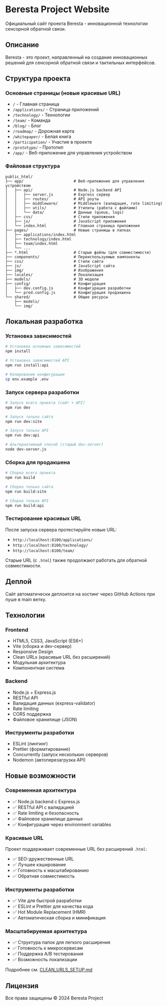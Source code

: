 # Beresta Project Website

Официальный сайт проекта Beresta - инновационной технологии сенсорной обратной связи.

## Описание

Beresta - это проект, направленный на создание инновационных решений для сенсорной обратной связи и тактильных интерфейсов.

## Структура проекта

### Основные страницы (новые красивые URL)
- `/` - Главная страница
- `/applications/` - Страница приложений
- `/technology/` - Технологии
- `/team/` - Команда
- `/blog/` - Блог
- `/roadmap/` - Дорожная карта
- `/whitepaper/` - Белая книга
- `/participation/` - Участие в проекте
- `/prototype/` - Прототип
- `/app/` - Веб-приложение для управления устройством

### Файловая структура
```
public_html/
├── app/                      # Веб-приложение для управления устройством
│   ├── api/                  # Node.js backend API
│   │   ├── server.js         # Express сервер
│   │   ├── routes/           # API роуты
│   │   ├── middleware/       # Middleware (валидация, rate limiting)
│   │   ├── utils/            # Утилиты (работа с файлами)
│   │   └── data/             # Данные (queue, logs)
│   ├── css/                  # Стили приложения
│   ├── js/                   # JavaScript приложения
│   └── index.html            # Главная страница приложения
├── pages/                    # Новые страницы в папках
│   ├── applications/index.html
│   ├── technology/index.html
│   ├── team/index.html
│   └── ...
├── *.html                    # Старые файлы (для совместимости)
├── components/               # Переиспользуемые компоненты
├── css/                      # Стили сайта
├── js/                       # JavaScript сайта
├── img/                      # Изображения
├── locales/                  # Локализация
├── models/                   # 3D модели
├── config/                   # Конфигурация
│   ├── dev.config.js         # Конфигурация разработки
│   └── prod.config.js        # Конфигурация продакшена
└── shared/                   # Общие ресурсы
    ├── models/
    └── img/
```

## Локальная разработка

### Установка зависимостей

```bash
# Установка основных зависимостей
npm install

# Установка зависимостей API
npm run install:api

# Копирование конфигурации
cp env.example .env
```

### Запуск сервера разработки

```bash
# Запуск всего проекта (сайт + API)
npm run dev

# Запуск только сайта
npm run dev:site

# Запуск только API
npm run dev:api

# Альтернативный способ (старый dev-server)
node dev-server.js
```

### Сборка для продакшена

```bash
# Сборка всего проекта
npm run build

# Сборка только сайта
npm run build:site

# Сборка только API
npm run build:api
```

### Тестирование красивых URL

После запуска сервера протестируйте новые URL:
- `http://localhost:8100/applications/`
- `http://localhost:8100/technology/`
- `http://localhost:8100/team/`

Старые URL (с `.html`) также продолжают работать для обратной совместимости.

## Деплой

Сайт автоматически деплоится на хостинг через GitHub Actions при пуше в main ветку.

## Технологии

### Frontend
- HTML5, CSS3, JavaScript (ES6+)
- Vite (сборка и dev-сервер)
- Responsive Design
- Clean URLs (красивые URL без расширений)
- Модульная архитектура
- Компонентная система

### Backend
- Node.js + Express.js
- RESTful API
- Валидация данных (express-validator)
- Rate limiting
- CORS поддержка
- Файловое хранилище (JSON)

### Инструменты разработки
- ESLint (линтинг)
- Prettier (форматирование)
- Concurrently (запуск нескольких серверов)
- Nodemon (автоперезагрузка API)

## Новые возможности

### Современная архитектура
- ✅ Node.js backend с Express.js
- ✅ RESTful API с валидацией
- ✅ Rate limiting и безопасность
- ✅ Файловое хранилище данных
- ✅ Конфигурация через environment variables

### Красивые URL
Проект поддерживает современные URL без расширений `.html`:
- ✅ SEO-дружественные URL
- ✅ Лучшее кэширование
- ✅ Готовность к масштабированию
- ✅ Обратная совместимость

### Инструменты разработки
- ✅ Vite для быстрой разработки
- ✅ ESLint и Prettier для качества кода
- ✅ Hot Module Replacement (HMR)
- ✅ Автоматическая сборка и минификация

### Масштабируемая архитектура
- ✅ Структура папок для легкого расширения
- ✅ Готовность к микросервисам
- ✅ Поддержка A/B тестирования
- ✅ Возможность локализации

Подробнее см. [CLEAN_URLS_SETUP.md](CLEAN_URLS_SETUP.md)

## Лицензия

Все права защищены © 2024 Beresta Project
